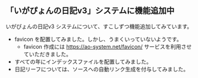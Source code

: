 ## 「いがぴょんの日記v3」システムに機能追加中

いがぴょんの日記v3 システムについて、すこしずつ機能追加してみています。

* favicon を配置してみました。しかし、うまくいっていないようです。
  * favicon 作成には https://ao-system.net/favicon/ サービスを利用させていただきました。
* すべての年にインデックスファイルを配置してみました。
* 日記リーフについては、ソースへの自動リンク生成を付与してみました。
